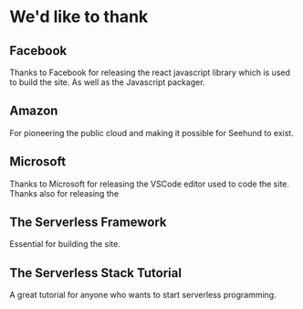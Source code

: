 # We'd like to thank

## Facebook

Thanks to Facebook for releasing the react javascript library which is used to build the site. As well as the Javascript packager.

## Amazon

For pioneering the public cloud and making it possible for Seehund to exist.

## Microsoft

Thanks to Microsoft for releasing the VSCode editor used to code the site. Thanks also for releasing the 

## The Serverless Framework

Essential for building the site.

## The Serverless Stack Tutorial

A great tutorial for anyone who wants to start serverless programming.
